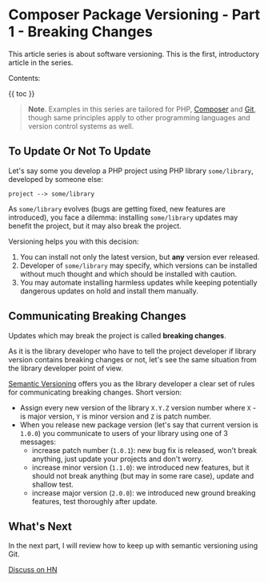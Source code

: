 # Composer Package Versioning - Part 1 - Breaking Changes #

This article series is about software versioning. This is the first, introductory article in the series. 

Contents:

{{ toc }}

> **Note**. Examples in this series are tailored for PHP, [Composer](https://getcomposer.org/) and [Git](https://git-scm.com/), though same principles apply to other programming languages and version control systems as well.  

## To Update Or Not To Update ##

Let's say some you develop a PHP project using PHP library `some/library`, developed by someone else:

	project --> some/library  

As `some/library` evolves (bugs are getting fixed, new features are introduced), you face a dilemma: installing `some/library` updates may benefit the project, but it may also break the project. 

Versioning helps you with this decision:

1. You can install not only the latest version, but **any** version ever released.
2. Developer of `some/library` may specify, which versions can be installed without much thought and which should be installed with caution.
3. You may automate installing harmless updates while keeping potentially dangerous updates on hold and install them manually.

## Communicating Breaking Changes ##

Updates which may break the project is called **breaking changes**.

As it is the library developer who have to tell the project developer if library version contains breaking changes or not, let's see the same situation from the library developer point of view. 

[Semantic Versioning](https://semver.org/) offers you as the library developer a clear set of rules for communicating breaking changes. Short version:

* Assign every new version of the library `X.Y.Z` version number where `X` - is major version, `Y` is minor version and `Z` is patch number.
* When you release new package version (let's say that current version is `1.0.0`) you communicate to users of your library using one of 3 messages:
	* increase patch number (`1.0.1`): new bug fix is released, won't break anything, just update your projects and don't worry.
	* increase minor version (`1.1.0`): we introduced new features, but it should not break anything (but may in some rare case), update and shallow test.
	* increase major version (`2.0.0`): we introduced new ground breaking features, test thoroughly after update.

## What's Next ##

In the next part, I will review how to keep up with semantic versioning using Git.

[Discuss on HN](#)